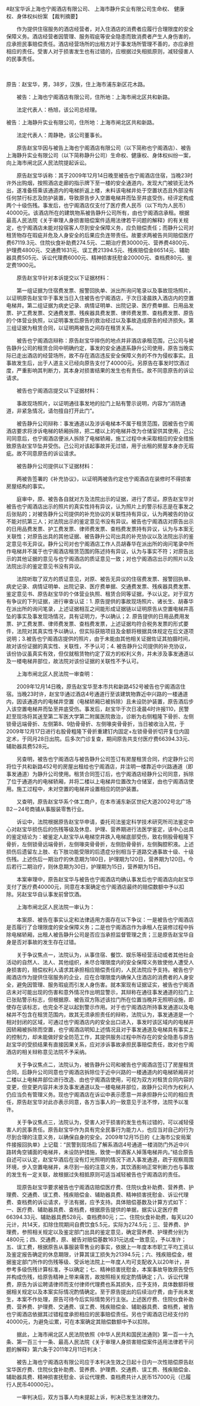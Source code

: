 #赵宝华诉上海也宁阁酒店有限公司、 上海市静升实业有限公司生命权、 健康权、身体权纠纷案 
【裁判摘要】

　　作为提供住宿服务的酒店经营者，对入住酒店的消费者应履行合理限度的安全保障义务。酒店经营者因管理、服务瑕疵等安全隐患而致消费者产生人身伤害的，应承担民事赔偿责任。酒店经营场所的出租方对于事发场所管理不善的，亦应承担相应的责任。受害人对于损害发生也有过错的，应根据过失相抵原则，减轻侵害人的民事责任。

　　

原告：赵宝华，男，38岁，汉族，住上海市浦东新区花木路。

　　被告：上海也宁阁酒店有限公司，住所地：上海市闸北区共和新路。

　　法定代表人：杨旭，该公司总经理。

被告：上海静升实业有限公司，住所地：上海市闸北区共和新路。

　　法定代表人：周静艳，该公司董事长。

　　原告赵宝华因与被告上海也宁阁酒店有限公司（以下简称也宁阁酒店）、被告上海静升实业有限公司（以下简称静升公司）生命权、健康权、身体权纠纷一案，向上海市闸北区人民法院提起诉讼。

　　原告赵宝华诉称：其于2009年12月14日晚至被告也宁阁酒店住宿，当晚23时许外出购烟，按照酒店走廊的指示牌下至一楼的安全通道内，发现大门被锁无法外出，遂准备搭乘该通道内的电梯折返上楼，未料该电梯井处于空置状态且外部没有任何禁行标志及防护装置，导致原告步入空置电梯井而坠至井底受伤，经评定构成两个十级伤残。事发后，也宁阁酒店仅支付了医疗费人民币（以下均为人民币）40000元。该酒店所在的建筑物系被告静升公司所有，由也宁阁酒店承租。根据最高人民法院《关于审理人身损害赔偿案件适用法律若干问题的解释》的有关规定，也宁阁酒店未能对投宿客人尽到安全保障义务，应负赔偿责任；而静升公司对租赁物存在瑕疵并危及人身安全的后果应负连带责任。故要求两被告共同赔偿医疗费67119.3元、住院伙食补助费274.5元、二期治疗费30000元、营养费4800元、护理费4800元、交通费1631元、误工费21394.5元、残疾赔偿金86514元、辅助器具费505元、诉讼代理费6000元、精神损害抚慰金20000元、查档费80元、鉴定费1900元。

　　原告赵宝华针对本诉提交以下证据材料：

　　第一组证据为住宿费发票、报警回执单、派出所询问笔录以及事故现场照片，以证明原告赵宝华于事发当日入住被告也宁阁酒店，于次日凌晨跌入酒店内的空置电梯井。第二组证据为病史记录、病情证明单、出院记录、医疗费单据、日用品发票、护工费发票、交通费发票、残疾器具费发票、律师费发票、查档费发票、原告的个体营业执照，以证明事发后原告的救治经过以及事故造成原告的经济损失。第三组证据为租赁合同，以证明两被告之间存在租赁关系。

　　被告也宁阁酒店辩称：原告赵宝华摔伤的地点并非酒店承租范围，己公司与被告静升公司的租赁合同中明确约定，事发的安全通道系静升公司使用，原告当晚实际已走出酒店的经营场所，故不存在酒店违反安全保障义务的不作为侵权事实。且事故发生后，出于人道主义已经向原告支付了40000元。另原告在事发时饮酒过度，严重影响其判断力，其本身对损害结果的发生也有责任。故不同意原告的诉讼请求。

　　被告也宁阁酒店提交以下证据材料：

　　事故现场照片，以证明通往事发地的拉门上贴有警示说明，内容为“消防通道，非紧急情况，请勿擅自打开此门”。

　　被告静升公司辩称：事发通道以及涉诉电梯本不属于租赁范围，因被告也宁阁酒店要求将涉诉电梯的轿厢拆除，把二楼以上的电梯井改为仓储室供其使用，己公司同意后，也宁阁酒店便派人拆除了电梯轿厢，施工过程中未采取相应的安全措施致原告赵宝华坠井受伤。己公司对该起事故并无过错，用于出租的房屋本身亦无瑕疵。故不同意原告的诉讼请求。

　　被告静升公司提供以下证据材料：

　　两被告签署的《补充协议》，以证明两被告约定也宁阁酒店在装修时不得损害房屋结构的事实。

　　庭审中，原、被告各自就对方及法院出示的证据，进行了质证。原告赵宝华对被告也宁阁酒店出示的照片的真实性持有异议，认为照片上的警示标志是在事发之后张贴的；对被告静升公司提供的补充协议的关联性持有异议，认为两被告的协议不能对抗第三人；对法院出示的鉴定意见书没有异议。被告也宁阁酒店对原告出示的日用品费发票、护工费发票、律师费发票、查档费发票持有异议，认为与本案无关联性；对原告出具的其他证据、被告静升公司出具的补充协议以及法院出示的鉴定意见书无异议。静升公司对也宁阁酒店工作人员胡春华在派出所的询问笔录中所作电梯井不属于也宁阁酒店租赁范围的陈述持有异议，认为与事实不符；对原告出示的其他证据的意见与也宁阁酒店的质证意见一致；对也宁阁酒店出示的照片以及法院出示的鉴定意见书没有异议。

　　法院听取了双方的质证意见，对原、被告无异议的住宿费发票、报警回执单、病史记录、病情证明单、出院记录、医疗费单据、交通费发票、残疾器具费发票、鉴定意见书、原告赵宝华的个体营业执照、租赁合同等证据，予以认定。对于双方有争议的下列证据，进行审查认证：1. 原告提供的事故现场照片、诸长生、胡春华在派出所的询问笔录，上述证据相互之间能形成证据链以证明原告从空置电梯井高坠的事实及事发现场情况，具有证明力，予以确认；2. 原告提供的日用品费用发票、护工费发票、律师费发票、查档费发票，上述证据均符合税务发票的形式要件，法院对其真实性予以确认，但实际获赔项目及金额将根据具体规定在后文逐项说明；3.被告也宁阁酒店提供的照片，由于未能由其他相关证据佐证其拍摄时间，故对该份证据的真实性、关联性，不予认可；4. 被告静升公司提供的补充协议，该份协议虽真实有效，但仅就租赁物约定了双方的权利义务，并未涉及事发通道以及一楼电梯井部位，故法院对该份证据的关联性不予认可。

　　上海市闸北区人民法院一审查明：

　　2009年12月14日晚，原告赵宝华至本市共和新路452号被告也宁阁酒店住宿。当晚23时许，赵宝华通过酒店4号通道行至该建筑物靠近中兴路的一楼通道内，因该通道内的电梯井空置（电梯轿厢已被拆除）且未设防护装置，原告酒后步入该空置电梯井而坠至井底受伤。事发后，赵宝华于次日凌晨4时许报110，民警赶至现场将其送至第二军医大学第二附属医院救治，诊断为右侧粗隆下骨折、左侧锁骨远端骨折、左侧第8、9肋骨骨折、左侧喙突骨骨折，当日被收治入院，于2009年12月17日进行右股骨粗隆下骨折重建钉内固定+左锁骨骨折切开复位内固定术，于同月28日出院。后多次门诊复查，期间原告共支付医疗费66394.33元、辅助器具费528元。

　　另查明，被告也宁阁酒店与被告静升公司签订有房屋租赁合同，约定静升公司将位于共和新路452号的房屋出租给也宁阁酒店，并注明一楼靠近中兴路通道（即事发通道）为静升公司使用。租赁合同签订后，也宁阁酒店经静升公司同意，拆除了位于通道内的电梯轿厢，并将二楼以上电梯井位置改为仓储室，由也宁阁酒店使用。施工过程中，未对空置的电梯井设置相应的防护装置。

　　又查明，原告赵宝华系个体工商户，在本市浦东新区世纪大道2002号北广场B2－24号商铺从事服装零售行业。

　　诉讼中，法院根据原告赵宝华申请，委托司法鉴定科学技术研究所司法鉴定中心对赵宝华损伤后的伤残等级及休息、护理、营养期进行法医学鉴定，该中心出具的鉴定结论为：被鉴定人赵宝华从电梯空井跌入电梯底部受伤，致右侧股骨粗隆下骨折，左侧锁骨远端骨折，左侧喙突骨骨折，左侧肋骨骨折，左侧胸腔积液。上述损伤后遗留左上肢、右下肢功能受限的后遗症分别相当于道路交通事故十级、十级伤残。上述伤后一期治疗的休息期为180日，护理期为120日，营养期为120日。今后若行二期治疗，则休息期为30日，护理期为15日，营养期为15日。

　　本案审理中，原告赵宝华与被告也宁阁酒店均确认事发后也宁阁酒店向赵宝华支付了医疗费40000元，同意在本案确定也宁阁酒店最终的赔偿数额中予以扣除。另赵宝华自认事发前曾饮酒。

　　上海市闸北区人民法院一审认为：

　　本案原、被告在事实认定和法律适用方面存在以下争议：一是被告也宁阁酒店是否履行了合理限度的安全保障义务；二是也宁阁酒店作为承租人在装修过程中拆除电梯轿厢，出租人被告静升公司是否应当承担监督管理之责；三是原告赵宝华自身是否对事故的发生存在过错。

　　关于争议焦点一，法院认为，从事住宿、餐饮、娱乐等经营活动或者其他社会活动的自然人、法人、其他组织，未尽合理限度内的安全保障义务致使他人遭受人身损害的，赔偿权利人请求其承担相应赔偿责任的，人民法院应予支持。被告也宁阁酒店作为提供住宿服务的企业，应在合理限度内确保入住酒店的消费者的人身安全，避免因管理、服务瑕疵而引发人身伤害。就本案现有证据证实，被告也宁阁酒店未对可能出现的伤害和意外情况作出明显警示，其辩称在通往事发通道的拉门上已张贴警示标志，但根据原、被告双方陈述该拉门所在位置当晚并无照明设施，即使存在该标志，也完全不足以起到警示作用。对于也宁阁酒店所持事发通道以及电梯并不包含在租赁范围内，故其无须承担责任的辩称，法院认为，事发通道是一个相对封闭的区域，可通过也宁阁酒店内的安全出口进入，事发时该区域内的电梯井因轿厢被拆除而空置，也宁阁酒店明知上述情况且对于事发通道及电梯具有事实上的控制力，却未能做好安全防范工作，其提供服务过程中所存在的安全隐患与原告赵宝华的受损结果有直接因果关系，应对涉诉事故承担民事赔偿责任，故对也宁阁酒店的相关辩称意见法院不予采纳。

　　关于争议焦点二，法院认为，被告静升公司和被告也宁阁酒店签订了房屋租赁合同，后静升公司同意也宁阁酒店拆除位于近中兴路的一楼通道内的电梯轿厢并对二楼以上电梯井部位进行改造、由也宁阁酒店使用，可视为双方对租赁合同内容的变更，但变更内容并未涉及事发通道以及一楼电梯井部位，故静升公司作为权利人仍应当负有管理义务。现也宁阁酒店在诉讼中表示愿意一并承担静升公司的相应责任，原告赵宝华对此亦表示同意，各方当事人的一致意见于法不悖，法院予以准许。

　　关于争议焦点三，法院认为，受害人对于损害的发生也有过错的，可以减轻侵害人的民事责任。原告赵宝华作为具有完全民事行为能力人，也应当对自己的行为尽到合理的注意义务，以确保自身的安全。2009年12月15日的《上海市公安局案件接报回执单》上记载：“民警到现场后了解系酒店4号通道一楼消防门外近中兴路转角空铺面的电梯井，未设防护措施，致使一醉酒客人掉落电梯井内。”结合原告自述可以认定，赵宝华酒后在没有灯光照明的情况下进入事发通道，疏于观察周围环境，步入空置电梯井，未尽到一般的注意义务，其饮酒影响正常判断力也与事故的发生有一定关联，故根据过失相抵原则可适当减轻被告也宁阁酒店的责任。

　　现原告赵宝华要求被告也宁阁酒店赔偿医疗费、住院伙食补助费、营养费、护理费、交通费、误工费、残疾赔偿金、辅助器具费、精神损害抚慰金、诉讼代理费、查档费的诉讼请求，于法有据，应予支持。具体赔偿基数及计算方式如下：一、医疗费、辅助器具费、查档费，根据原告提供的单据，据实认定医疗费66394.33元、辅助器具费528元、查档费80元；二、住院伙食补助费，每天以20元计，共14天，扣除住院期间自费饮食5.5元，实际为274.5元；三、营养费、护理费，参照相关规定以及鉴定部门出具的鉴定意见，确定营养费、护理费分别为4800元；四、交通费，原、被告对赔偿基数1631元达成一致意见，予以准许；五、误工费，根据原告从事服装零售业的事实，依据上一年度本市职工平均工资以及鉴定报告确定的休息期限，计算其误工损失为21394.5元；六、残疾赔偿金，根据鉴定部门所作的伤残等级、受诉地法院上一年度人均可支配收入以20年计，并参考多级伤残计算标准，予以确定；七、精神损害抚慰金，本案事故导致原告受伤并构成伤残，给原告精神上带来痛苦，故按照相关规定酌情确定；八、诉讼代理费，原告为诉讼聘请律师而支付律师代理费也系其损失，应予支持，具体数额将根据相关规定以及本案实际情况酌情确定。至于原告提出的后续治疗费，由于尚未发生，本案不作处理，原告可待今后实际情势另行主张。上述医疗费、住院伙食补助费、营养费、护理费、交通费、误工费、残疾赔偿金、辅助器具费、查档费，被告也宁阁酒店依据其过错程度承担相应的民事赔偿责任。另也宁阁酒店已经支付的40000元，为避免讼累，可在本案确定其赔偿数额中予以扣除。

　　据此，上海市闸北区人民法院依照《中华人民共和国民法通则》第一百一十九条、第一百三十一条、最高人民法院《关于审理人身损害赔偿案件适用法律若干问题的解释》第六条于2011年2月11日判决：

　　被告上海也宁阁酒店有限公司应于本判决生效之日起十日内一次性赔偿原告赵宝华医疗费、住院伙食补助费、营养费、护理费、交通费、误工费、残疾赔偿金、辅助器具费、精神损害抚慰金、诉讼代理费、查档费共计人民币157000元（已履行人民币40000元）。

　　一审判决后，双方当事人均未提起上诉，判决已发生法律效力。


